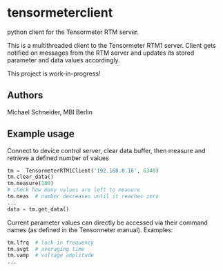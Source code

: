 # tensormeterclient
python client for the Tensormeter RTM server.

This is a multithreaded client to the Tensormeter RTM1 server. Client gets notified on messages from the RTM server and updates its stored parameter and data values accordingly.

This project is work-in-progress!

## Authors
Michael Schneider, MBI Berlin

## Example usage

Connect to device control server, clear data buffer, then measure and retrieve a defined number of values
```python
tm =  TensormeterRTM1Client('192.168.0.16', 6340)
tm.clear_data()
tm.measure(100)
# check how many values are left to measure
tm.meas  # number decreases until it reaches zero
...
data = tm.get_data()
```

Current parameter values can directly be accessed via their command names (as defined in the Tensormeter manual). Examples:

```python
tm.lfrq  # lock-in frequency
tm.avgt  # averaging time
tm.vamp  # voltage amplitude
...
```
